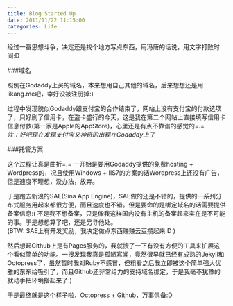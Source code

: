 ```yaml
---
title: Blog Started Up
date: 2011/11/22 11:15:00
categories: Life
---
```

经过一番思想斗争，决定还是找个地方写点东西，用冯唐的话说，用文字打败时间:D

###域名

照例在Godaddy上买的域名，本来想用自己其他的域名，后来想想还是用likang.me吧，幸好没被注册掉:)

过程中发现貌似Godaddy跟支付宝的合作结束了，网站上没有支付宝的付款选项了，只好刷了信用卡，在盗卡盛行的今天，这是我在第二个网站上直接填写信用卡信息付款(第一家是Apple的AppStore)，心里还是有点不靠谱的感觉的=.=  
*注：好吧现在发现支付宝又神奇的出现在Godaddy上了*

###托管方案

这个过程让真是曲折=.= 一开始是要用Godaddy提供的免费hosting + Wordpress的，况且使用Windows + IIS7的方案的话Wordpress上还没有广告，但是速度不理想，没办法，放弃。  

于是跑去新浪的SAE(Sina App Engine)，SAE做的还是不错的，提供的一系列分布式服务用起来都很方便，而且速度也不错。但是要命的是绑定域名的话需要提供备案信息:( 不是我不想备案，只是像我这样国内没有主机的备案起来实在是不可能的事。于是想想算了吧，还是另寻他处。  
(BTW: SAE上有开发奖励，我决定做点东西赚赚云豆攒起来:D )  

然后想起Github上是有Pages服务的，我就搜了一下有没有方便的工具来扩展这个看似简单的功能。一搜发现我真是孤陋寡闻，竟然很早就已经有成熟的Jekyll和Octopress了，虽然暂时我对Ruby不感冒，但粗看之后我立即被这个简单强大优雅的东东给吸引了，而且Github还非常给力的支持域名绑定，于是我毫不犹豫的就动手把环境搭起来了:)

于是最终就是这个样子啦，Octopress + Github，万事俱备:D
